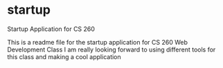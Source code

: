 # startup
Startup Application for CS 260

This is a readme file for the startup application for CS 260 Web Development Class
I am really looking forward to using different tools for this class and making a cool application
